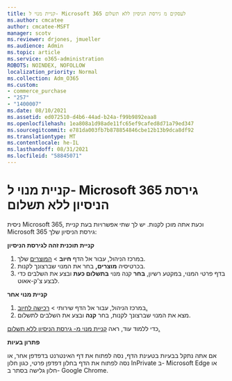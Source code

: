 ```yaml
---
title: קניית מנוי ל- Microsoft 365 לעסקים מ גירסת הניסיון ללא תשלום
ms.author: cmcatee
author: cmcatee-MSFT
manager: scotv
ms.reviewer: drjones, jmueller
ms.audience: Admin
ms.topic: article
ms.service: o365-administration
ROBOTS: NOINDEX, NOFOLLOW
localization_priority: Normal
ms.collection: Adm_O365
ms.custom:
- commerce_purchase
- "257"
- "1400007"
ms.date: 08/10/2021
ms.assetid: ed072510-d4b6-44ad-b24a-f99b9892eaa8
ms.openlocfilehash: 1ea808a1d98ade11fc65ef9cafed8d71a79ed347
ms.sourcegitcommit: e781da003fb7b878854846cbe12b13b9dca8df92
ms.translationtype: MT
ms.contentlocale: he-IL
ms.lasthandoff: 08/31/2021
ms.locfileid: "58845071"
---
```

# <a name="buy-a-subscription-to-microsoft-365-from-your-free-trial"></a>קניית מנוי ל- Microsoft 365 גירסת הניסיון ללא תשלום

ניסית Microsoft 365, וכעת אתה מוכן לקנות. יש לך שתי אפשרויות בעת קניית Microsoft 365 גירסת הניסיון שלך:
  
 **קניית תוכנית זהה לגירסת הניסיון**
  
1. במרכז הניהול, עבור אל הדף **חיוב** \> [המוצרים](https://go.microsoft.com/fwlink/p/?linkid=842054) שלך.
2. בכרטיסיה **מוצרים,** בחר את המנוי שברצונך לקנות.
3. בדף פרטי המנוי, במקטע רשיון, **בחר** קנה מנוי **בתשלום כעת** ובצע את השלבים כדי לבצע צ'ק-אאוט.
 
**קניית מנוי אחר**
  
1. במרכז הניהול, עבור אל  הדף שירותי \> [רכישה לחיוב.](https://go.microsoft.com/fwlink/p/?linkid=868433)
2. מצא את המנוי שברצונך לקנות, בחר **קנה** ובצע את השלבים לתשלום.

כדי ללמוד עוד, ראה [קניית מנוי מ- גירסת הניסיון ללא תשלום.](https://docs.microsoft.com/microsoft-365/commerce/try-or-buy-microsoft-365#buy-a-subscription-from-your-free-trial)

**פתרון בעיות**

אם אתה נתקל בבעיות בטעינת הדף, נסה לפתוח את דף האינטרנט בדפדפן אחר, או נסה לפתוח את הדף בחלון דפדפן פרטי, כגון חלון InPrivate ב- Microsoft Edge או חלון גלישה בסתר ב- Google Chrome.